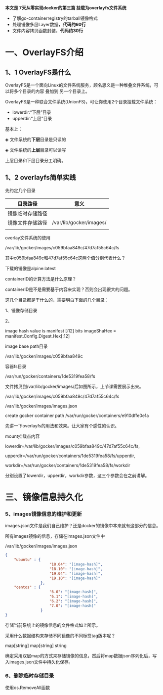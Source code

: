 **本文是 7天从零实现docker的第三篇 挂载为overlayfs文件系统**

- 了解go-containerregistry的tarball镜像格式
- 处理镜像多层Layer数据，**代码约60行**
- 文件内容拷贝函数封装，**代码约30行**

# 一、OverlayFS介绍

## 1、1 OverlayFS是什么

OverlayFS是一个面向Linux的文件系统服务，顾名思义是一种堆叠文件系统，可以将多个目录的内容 叠加到 另一个目录上。



OverlayFS是一种联合文件系统(UnionFS)，可让你使用2个目录挂载文件系统：

- lowerdir:“下层”目录
- upperdir:“上层”目录

基本上：

◈ 文件系统的**下层**目录是只读的

◈ 文件系统的**上层**目录可以读写

上层目录和下层目录分工明确。



## 1、2 overlayfs简单实践





先约定几个目录

| 目录路径         | 意义                    |
| ---------------- | ----------------------- |
| 镜像临时存储路径 |                         |
| 镜像文件存储路径 | /var/lib/gocker/images/ |
|                  |                         |



overlay文件系统的使用



/var/lib/gocker/images/c059bfaa849c/47d7af55c64c/fs

其中c059bfaa849c和47d7af55c64c这两个值分别代表什么？



下载的镜像是alpine:latest

containerID的计算方法是什么原理？

containerID是不是需要基于内容来实现？否则会出现很大的问题。



这几个目录都是干什么的，需要明白下面的几个目录：

1、镜像存储目录

2、



image hash value is manifest [:12] bits
imageShaHex = manifest.Config.Digest.Hex[:12]



image base path目录

/var/lib/gocker/images/c059bfaa849c



容器fs目录

/var/run/gocker/containers/1de5319fea58/fs



文件拷贝到/var/lib/gocker/images/后如图所示，上节课需要展示出来。



/var/lib/gocker/images/c059bfaa849c/47d7af55c64c/fs 

/var/lib/gocker/images/images.json

create gocker container path
/var/run/gocker/containers/e910dffe0e1a



先讲一下overlayfs的用法和效果。让大家有个感性的认识。

mount挂载点内容

lowerdir=/var/lib/gocker/images/c059bfaa849c/47d7af55c64c/fs,

upperdir=/var/run/gocker/containers/1de5319fea58/fs/upperdir,

workdir=/var/run/gocker/containers/1de5319fea58/fs/workdir

分别设置了lowerdir，upperdir，workdir参数，这三个参数会在之前讲解。





# 三、镜像信息持久化

### 5、images镜像信息的维护和更新

images.json文件是我们自己维护？还是docker的镜像中本来就有这部分的信息。

所有images镜像的信息，存储在images.json文件中

/var/lib/gocker/images/images.json

```json
{
	"ubuntu" : {
					"18.04": "[image-hash]",
					"18.10": "[image-hash]",
					"19.04": "[image-hash]",
					"19.10": "[image-hash]"
				},
	"centos" : {
					"6.0": "[image-hash]",
					"6.1": "[image-hash]",
					"6.2": "[image-hash]",
					"7.0": "[image-hash]"
				}
}
```

存储当前系统上的镜像信息的文件格式如上所示。



采用什么数据结构来存储不同镜像的不同标签tag版本呢？

map[string] map[string] string

确定采用双层map的方式来存储镜像的信息，然后将map数据json序列化后，写入images.json文件中持久化保存。



### 6、删除临时存储目录

使用os.RemoveAll函数